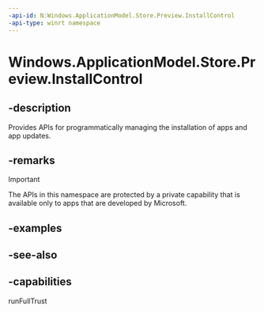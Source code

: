 ```yaml
---
-api-id: N:Windows.ApplicationModel.Store.Preview.InstallControl
-api-type: winrt namespace
---
```


# Windows.ApplicationModel.Store.Preview.InstallControl

## -description
Provides APIs for programmatically managing the installation of apps and app updates.

## -remarks

> [!IMPORTANT]
> The APIs in this namespace are protected by a private capability that is available only to apps that are developed by Microsoft.

## -examples

## -see-also

## -capabilities
runFullTrust

